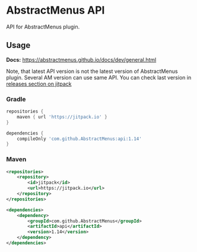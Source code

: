 # AbstractMenus API

API for AbstractMenus plugin.

## Usage

**Docs:** https://abstractmenus.github.io/docs/dev/general.html

Note, that latest API version is not the latest version of AbstractMenus plugin. 
Several AM version can use same API. 
You can check last version in [releases section on jitpack](https://jitpack.io/#AbstractMenus/api)

### Gradle

```groovy
repositories {
    maven { url 'https://jitpack.io' }
}

dependencies {
    compileOnly 'com.github.AbstractMenus:api:1.14'
}
```

### Maven

```xml
<repositories>
    <repository>
        <id>jitpack</id>
        <url>https://jitpack.io</url>
    </repository>
</repositories>

<dependencies>
    <dependency>
        <groupId>com.github.AbstractMenus</groupId>
        <artifactId>api</artifactId>
        <version>1.14</version>
    </dependency>
</dependencies>
```
